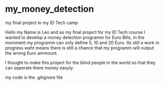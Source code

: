 # my_money_detection
my final project in my ID Tech camp

Hello my Name is Leo and as my final project for my ID Tech course I wanted to develop a money detection programm for Euro Bills,
in the momment my programm can only define 5, 10 and 20 Euro.
Its still a work in progress waht means there is still a chance that my programm will output the wrong Euro ammount.

I thought to make this project for the blind people in the world so that they can seperate there money easyly.



my code is the .gitignore file
